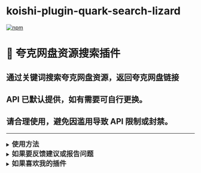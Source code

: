 # koishi-plugin-quark-search-lizard

[![npm](https://img.shields.io/npm/v/koishi-plugin-quark-search-lizard?style=flat-square)](https://www.npmjs.com/package/koishi-plugin-quark-search-lizard)

# 📂 夸克网盘资源搜索插件
## 通过关键词搜索夸克网盘资源，返回夸克网盘链接
## API 已默认提供，如有需要可自行更换。
## 请合理使用，避免因滥用导致 API 限制或封禁。
---

<details>
<summary><strong><span style="font-size: 1.3em; color: #2a2a2a;">使用方法</span></strong></summary>

### 🔍 资源搜索
#### 示例：
<pre style="background-color: #f4f4f4; padding: 10px; border-radius: 4px; border: 1px solid #ddd;">资源搜索 海贼王 // 搜索关键字“海贼王”</pre>

### 📄 如结果分页将监听后续消息
- **e / 下一页** ➝ 查看下一页  
- **q / 上一页** ➝ 查看上一页  
- **0 / 退出** ➝ 结束搜索  

⚠️ **注意**：  
- 每页最多返回的数据，可在配置中调整  
- 输入 **错误指令** 超过 2 次将自动结束搜索  
- **15 秒内无输入** 也会自动结束搜索  
</details>

<details>
<summary><strong><span style="font-size: 1.3em; color: #2a2a2a;">如果要反馈建议或报告问题</span></strong></summary>

<strong>可以[点这里](https://github.com/lizard0126/javbus-lizard/issues)创建议题~</strong>
</details>

<details>
<summary><strong><span style="font-size: 1.3em; color: #2a2a2a;">如果喜欢我的插件</span></strong></summary>

<strong>可以[请我喝可乐](https://ifdian.net/a/lizard0126)，没准就有动力更新新功能了~</strong>
</details>